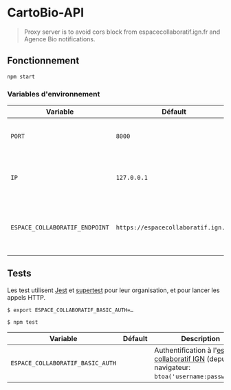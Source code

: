 # CartoBio-API

> Proxy server is to avoid cors block from espacecollaboratif.ign.fr
> and Agence Bio notifications.

## Fonctionnement

```shell
npm start
```

### Variables d'environnement

| Variable                          | Défault                             | Description
| ---                               | ---                                 | ---
| `PORT`                            | `8000`                              | Port réseau sur lequel exposer l'application
| `IP`                              | `127.0.0.1`                         | Interface réseau sur laquelle exposer l'application
| `ESPACE_COLLABORATIF_ENDPOINT`    | `https://espacecollaboratif.ign.fr` | Point d'accès à l'[API Espace Collaboratif d'IGN][api-ign-collab]


## Tests

Les test utilisent [Jest] et [supertest] pour leur organisation,
et pour lancer les appels HTTP.

```shell
$ export ESPACE_COLLABORATIF_BASIC_AUTH=…

$ npm test
```

| Variable                          | Défault             | Description
| ---                               | ---                 | ---
| `ESPACE_COLLABORATIF_BASIC_AUTH`  |                     | Authentification à l'[espace collaboratif IGN][api-ign-collab] (depuis un navigateur: `btoa('username:password')`).


[api-ign-collab]: https://espacecollaboratif.ign.fr/api/doc

[Jest]: https://jestjs.io/docs/en/getting-started
[supertest]: https://github.com/visionmedia/supertest#readme
